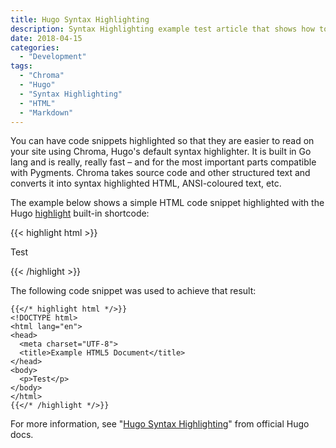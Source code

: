 ```yaml
---
title: Hugo Syntax Highlighting
description: Syntax Highlighting example test article that shows how to creating and highlighting code blocks in Hugo-generated site
date: 2018-04-15
categories:
  - "Development"
tags:
  - "Chroma"
  - "Hugo"
  - "Syntax Highlighting"
  - "HTML"
  - "Markdown"
---
```


You can have code snippets highlighted so that they are easier to read on your site using Chroma, Hugo's default syntax highlighter. It is built in Go lang and is really, really fast – and for the most important parts compatible with Pygments. Chroma takes source code and other structured text and converts it into syntax highlighted HTML, ANSI-coloured text, etc.
<!--more-->

The example below shows a simple HTML code snippet highlighted with the Hugo [highlight](https://gohugo.io/content-management/shortcodes/#highlight) built-in shortcode:

{{< highlight html >}}
<!DOCTYPE html>
<html lang="en">
<head>
  <meta charset="UTF-8">
  <title>Example HTML5 Document</title>
</head>
<body>
  <p>Test</p>
</body>
</html>
{{< /highlight >}}

The following code snippet was used to achieve that result:

```
{{</* highlight html */>}}
<!DOCTYPE html>
<html lang="en">
<head>
  <meta charset="UTF-8">
  <title>Example HTML5 Document</title>
</head>
<body>
  <p>Test</p>
</body>
</html>
{{</* /highlight */>}}
```

For more information, see "[Hugo Syntax Highlighting](https://gohugo.io/content-management/syntax-highlighting)" from official Hugo docs.
